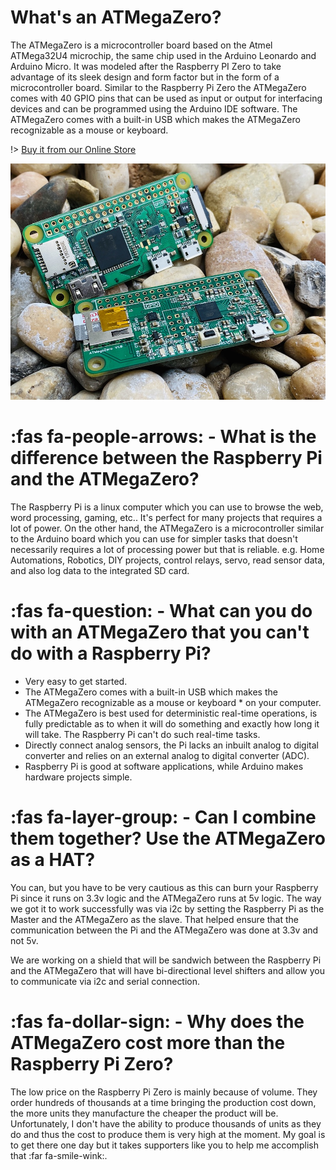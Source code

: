 # What's an ATMegaZero?

The ATMegaZero is a microcontroller board based on the Atmel ATMega32U4 microchip, the same chip used in the Arduino Leonardo and Arduino Micro. It was modeled after the Raspberry PI Zero to take advantage of its sleek design and form factor but in the form of a microcontroller board.
Similar to the Raspberry Pi Zero the ATMegaZero comes with 40 GPIO pins that can be used as input or output for interfacing devices and can be programmed using the Arduino IDE software. The ATMegaZero comes with a built-in USB which makes the ATMegaZero recognizable as a mouse or keyboard.

!> [Buy it from our Online Store](https://shop.atmegazero.com)

![ATMegaZero](./media/atmegazero_on_the_rock.jpg)

# :fas fa-people-arrows: - What is the difference between the Raspberry Pi and the ATMegaZero?

The Raspberry Pi is a linux computer which you can use to browse the web, word processing, gaming, etc.. It's perfect for many projects that requires a lot of power. On the other hand, the ATMegaZero is a microcontroller similar to the Arduino board which you can use for simpler tasks that doesn't necessarily requires a lot of processing power but that is reliable. e.g. Home Automations, Robotics, DIY projects, control relays, servo, read sensor data, and also log data to the integrated SD card.

# :fas fa-question: - What can you do with an ATMegaZero that you can't do with a Raspberry Pi? 

* Very easy to get started.
* The ATMegaZero comes with a built-in USB which makes the ATMegaZero recognizable as a mouse or keyboard * on your computer.
* The ATMegaZero is best used for deterministic real-time operations, is fully predictable as to when it will do something and exactly how long it will take. The Raspberry Pi can't do such real-time tasks.
* Directly connect analog sensors, the Pi lacks an inbuilt analog to digital converter and relies on an external analog to digital converter (ADC).
* Raspberry Pi is good at software applications, while Arduino makes hardware projects simple.

# :fas fa-layer-group: - Can I combine them together? Use the ATMegaZero as a HAT?

You can, but you have to be very cautious as this can burn your Raspberry Pi since it runs on 3.3v logic and the ATMegaZero runs at 5v logic. The way we got it to work successfully was via i2c by setting the Raspberry Pi as the Master and the ATMegaZero as the slave. That helped ensure that the communication between the Pi and the ATMegaZero was done at 3.3v and not 5v.

We are working on a shield that will be sandwich between the Raspberry Pi and the ATMegaZero that will have bi-directional level shifters and allow you to communicate via i2c and serial connection.

# :fas fa-dollar-sign: - Why does the ATMegaZero cost more than the Raspberry Pi Zero?

The low price on the Raspberry Pi Zero is mainly because of volume. They order hundreds of thousands at a time bringing the production cost down, the more units they manufacture the cheaper the product will be. Unfortunately, I don't have the ability to produce thousands of units as they do and thus the cost to produce them is very high at the moment. My goal is to get there one day but it takes supporters like you to help me accomplish that :far fa-smile-wink:.